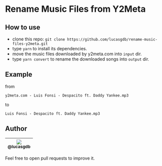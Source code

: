 # Rename Music Files from Y2Meta

## How to use

-  clone this repo: `git clone https://github.com/lucasgdb/rename-music-files-y2meta.git`
-  type `yarn` to install its dependencies.
-  move the music files downloaded by y2meta.com into `input` dir.
-  type `yarn convert` to rename the downloaded songs into `output` dir.

## Example

from

`y2meta.com - Luis Fonsi - Despacito ft. Daddy Yankee.mp3`

to

`Luis Fonsi - Despacito ft. Daddy Yankee.mp3`

## Author

| [<img src="https://avatars3.githubusercontent.com/u/13838273?s=115&u=ebbd853c5f90c7be064e2ee643df722676e5d13e&v=4"><br><sub>@lucasgdb</sub>](https://github.com/lucasgdb) |
| :-----------------------------------------------------------------------------------------------------------------------------------------------------------------------: |

Feel free to open pull requests to improve it.
